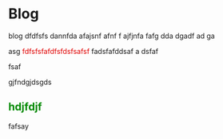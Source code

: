 # Blog 

blog dfdfsfs dannfda  afajsnf afnf f ajfjnfa fafg dda dgadf ad ga

asg<span style="color: rgb(224, 0, 0);"> fdfsfsfafdfsfdsfsafsf </span>fadsfafddsaf a dsfaf

fsaf

gjfndgjdsgds

## <span style="color: rgb(0, 138, 0);">hdjfdjf</span>

fafsay